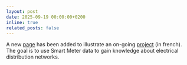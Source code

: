 ```yaml
---
layout: post
date: 2025-09-19 00:00:00+0200
inline: true
related_posts: false
---
```


A new [page](/irreel) has been added to illustrate an on-going [project](/projects) (in french). The goal is to use Smart Meter data to gain knowledge about electrical distribution networks.
